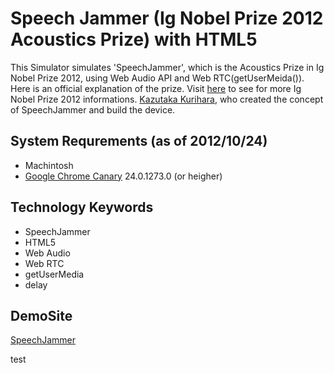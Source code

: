 # Speech Jammer (Ig Nobel Prize 2012 Acoustics Prize) with HTML5
This Simulator simulates 'SpeechJammer', which is the Acoustics Prize in Ig Nobel Prize 2012, using Web Audio API and Web RTC(getUserMeida()).
Here is an official explanation of the prize. Visit [here](http://www.improbable.com/ig/winners/#ig2012) to see for more Ig Nobel Prize 2012 informations.
[Kazutaka Kurihara](https://sites.google.com/site/qurihara/top-english/speechjammer), who created the concept of SpeechJammer and build the device.

## System Requrements (as of 2012/10/24)
 * Machintosh 
 * [Google Chrome Canary](https://tools.google.com/dlpage/chromesxs) 24.0.1273.0 (or heigher)

## Technology Keywords
 * SpeechJammer
 * HTML5
 * Web Audio
 * Web RTC
 * getUserMedia
 * delay

## DemoSite
[SpeechJammer](http://dl.dropbox.com/u/695740/IgNobelPrize/2012/index.html)

test
